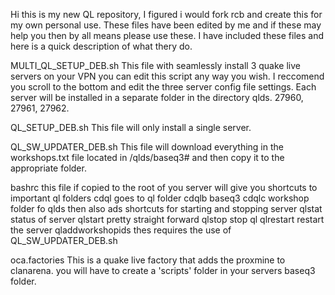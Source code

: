 Hi this is my new QL repository, I figured i would fork rcb and create this for my own personal use. 
These files have been edited by me and if these may help you then by all means please use these.
I have included these files and here is a quick description of what thery do.

MULTI_QL_SETUP_DEB.sh
This file with seamlessly install 3 quake live servers on your VPN you can edit this script any
way you wish. I reccomend you scroll to the bottom and edit the three  server config file settings.
Each server will be installed in a separate folder in the directory qlds. 27960, 27961, 27962.

QL_SETUP_DEB.sh
This file will only install a single server.

QL_SW_UPDATER_DEB.sh
This file will download everything in the workshops.txt file located in /qlds/baseq3# and then copy it to the appropriate folder.

bashrc
this file if copied to the root of you server will give you shortcuts to important ql folders
cdql goes to ql folder
cdqlb baseq3
cdqlc workshop folder fo qlds
then also ads shortcuts for starting and stopping server
qlstat status of server
qlstart pretty straight forward
qlstop stop ql
qlrestart restart the server
qladdworkshopids thes requires the use of QL_SW_UPDATER_DEB.sh

oca.factories
This is a quake live factory that adds the proxmine to clanarena. you will have to create a 'scripts' folder in your servers
baseq3 folder.